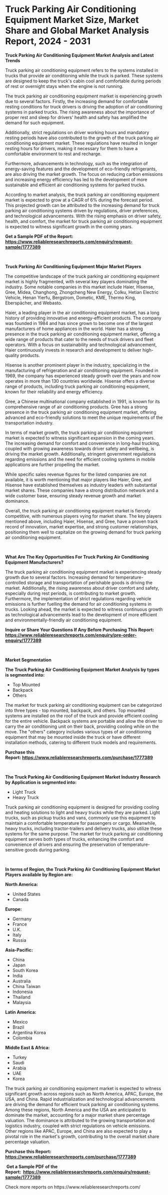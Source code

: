 <p><h1>Truck Parking Air Conditioning Equipment Market Size, Market Share and Global Market Analysis Report, 2024 - 2031</h1></p><p><strong>Truck Parking Air Conditioning Equipment Market Analysis and Latest Trends</strong></p>
<p><p>Truck parking air conditioning equipment refers to the systems installed in trucks that provide air conditioning while the truck is parked. These systems are designed to keep the truck's cabin cool and comfortable during periods of rest or overnight stays when the engine is not running.</p><p>The truck parking air conditioning equipment market is experiencing growth due to several factors. Firstly, the increasing demand for comfortable resting conditions for truck drivers is driving the adoption of air conditioning systems in parked trucks. The rising awareness about the importance of proper rest and sleep for drivers' health and safety has amplified the demand for such equipment.</p><p>Additionally, strict regulations on driver working hours and mandatory resting periods have also contributed to the growth of the truck parking air conditioning equipment market. These regulations have resulted in longer resting hours for drivers, making it necessary for them to have a comfortable environment to rest and recharge.</p><p>Furthermore, advancements in technology, such as the integration of energy-saving features and the development of eco-friendly refrigerants, are also driving the market growth. The focus on reducing carbon emissions and increasing energy efficiency has led to the development of more sustainable and efficient air conditioning systems for parked trucks.</p><p>According to market analysis, the truck parking air conditioning equipment market is expected to grow at a CAGR of 6% during the forecast period. This projected growth can be attributed to the increasing demand for truck parking air conditioning systems driven by regulations, driver preferences, and technological advancements. With the rising emphasis on driver safety, health, and comfort, the market for truck parking air conditioning equipment is expected to witness significant growth in the coming years.</p></p>
<p><strong>Get a Sample PDF of the Report:&nbsp; <a href="https://www.reliableresearchreports.com/enquiry/request-sample/1777389">https://www.reliableresearchreports.com/enquiry/request-sample/1777389</a></strong></p>
<p>&nbsp;</p>
<p><strong>Truck Parking Air Conditioning Equipment Major Market Players</strong></p>
<p><p>The competitive landscape of the truck parking air conditioning equipment market is highly fragmented, with several key players dominating the industry. Some notable companies in this market include Haier, Hisense, Gree, Midea, Changhong, Zhongcheng New Energy, Colku, Hetian Electric Vehicle, Henan Yierfu, Bergstrom, Dometic, KME, Thermo King, Eberspächer, and Webasto.</p><p>Haier, a leading player in the air conditioning equipment market, has a long history of providing innovative and energy-efficient products. The company was founded in 1984 and has since grown to become one of the largest manufacturers of home appliances in the world. Haier has a strong presence in the truck parking air conditioning equipment market, offering a wide range of products that cater to the needs of truck drivers and fleet operators. With a focus on sustainability and technological advancement, Haier continuously invests in research and development to deliver high-quality products.</p><p>Hisense is another prominent player in the industry, specializing in the manufacturing of refrigeration and air conditioning equipment. Founded in 1969, the company has experienced steady growth over the years and now operates in more than 130 countries worldwide. Hisense offers a diverse range of products, including truck parking air conditioning equipment, known for their reliability and energy efficiency.</p><p>Gree, a Chinese multinational company established in 1991, is known for its comprehensive range of air conditioning products. Gree has a strong presence in the truck parking air conditioning equipment market, offering advanced and eco-friendly solutions to meet the unique requirements of the transportation industry.</p><p>In terms of market growth, the truck parking air conditioning equipment market is expected to witness significant expansion in the coming years. The increasing demand for comfort and convenience in long-haul trucking, coupled with growing awareness towards driver safety and wellbeing, is driving the market growth. Additionally, stringent government regulations regarding emissions and the need for efficient cooling systems in mobile applications are further propelling the market.</p><p>While specific sales revenue figures for the listed companies are not available, it is worth mentioning that major players like Haier, Gree, and Hisense have established themselves as industry leaders with substantial market shares. These companies have a strong distribution network and a wide customer base, ensuring steady revenue growth and market dominance.</p><p>Overall, the truck parking air conditioning equipment market is fiercely competitive, with numerous players vying for market share. The key players mentioned above, including Haier, Hisense, and Gree, have a proven track record of innovation, market expertise, and strong customer relationships, positioning them well to capitalize on the growing demand for truck parking air conditioning equipment.</p></p>
<p>&nbsp;</p>
<p><strong>What Are The Key Opportunities For Truck Parking Air Conditioning Equipment Manufacturers?</strong></p>
<p><p>The truck parking air conditioning equipment market is experiencing steady growth due to several factors. Increasing demand for temperature-controlled storage and transportation of perishable goods is driving the market. Additionally, the rising awareness about driver comfort and safety, especially during rest periods, is contributing to market growth. Furthermore, the implementation of strict regulations regarding vehicle emissions is further fuelling the demand for air conditioning systems in trucks. Looking ahead, the market is expected to witness continuous growth as technological advancements lead to the development of more efficient and environmentally-friendly air conditioning equipment.</p></p>
<p><strong>Inquire or Share Your Questions If Any Before Purchasing This Report: <a href="https://www.reliableresearchreports.com/enquiry/pre-order-enquiry/1777389">https://www.reliableresearchreports.com/enquiry/pre-order-enquiry/1777389</a></strong></p>
<p>&nbsp;</p>
<p><strong>Market Segmentation</strong></p>
<p><strong>The Truck Parking Air Conditioning Equipment Market Analysis by types is segmented into:</strong></p>
<p><ul><li>Top Mounted</li><li>Backpack</li><li>Others</li></ul></p>
<p><p>The market for truck parking air conditioning equipment can be categorized into three types - top mounted, backpack, and others. Top mounted systems are installed on the roof of the truck and provide efficient cooling for the entire vehicle. Backpack systems are portable and allow the driver to carry the air conditioning unit on their back, providing cooling while on the move. The "others" category includes various types of air conditioning equipment that may be mounted inside the truck or have different installation methods, catering to different truck models and requirements.</p></p>
<p><strong>Purchase this Report:&nbsp;<a href="https://www.reliableresearchreports.com/purchase/1777389">https://www.reliableresearchreports.com/purchase/1777389</a></strong></p>
<p>&nbsp;</p>
<p><strong>The Truck Parking Air Conditioning Equipment Market Industry Research by Application is segmented into:</strong></p>
<p><ul><li>Light Truck</li><li>Heavy Truck</li></ul></p>
<p><p>Truck parking air conditioning equipment is designed for providing cooling and heating solutions to light and heavy trucks while they are parked. Light trucks, such as pickup trucks and vans, commonly use this equipment to maintain a comfortable temperature for passengers or cargo. Meanwhile, heavy trucks, including tractor-trailers and delivery trucks, also utilize these systems for the same purpose. The market for truck parking air conditioning equipment serves both types of trucks, enhancing the comfort and convenience of drivers and ensuring the preservation of temperature-sensitive goods during parking.</p></p>
<p>&nbsp;</p>
<p><strong>In terms of Region, the Truck Parking Air Conditioning Equipment Market Players available by Region are:</strong></p>
<p>
    <p> <strong> North America: </strong>
        <ul>
            <li>United States</li>
            <li>Canada</li>
        </ul>
        </p> 
    <p> <strong> Europe: </strong>
        <ul>
            <li>Germany</li>
            <li>France</li>
            <li>U.K.</li>
            <li>Italy</li>
            <li>Russia</li>
        </ul>
        </p> 
    <p> <strong> Asia-Pacific: </strong>
        <ul>
            <li>China</li>
            <li>Japan</li>
            <li>South Korea</li>
            <li>India</li>
            <li>Australia</li>
            <li>China Taiwan</li>
            <li>Indonesia</li>
            <li>Thailand</li>
            <li>Malaysia</li>
        </ul>
        </p> 
    <p> <strong> Latin America: </strong>
        <ul>
            <li>Mexico</li>
            <li>Brazil</li>
            <li>Argentina Korea</li>
            <li>Colombia</li>
        </ul>
        </p> 
    <p> <strong> Middle East & Africa: </strong>
        <ul>
            <li>Turkey</li>
            <li>Saudi</li>
            <li>Arabia</li>
            <li>UAE</li>
            <li>Korea</li>
        </ul>
    </p>
    </p>
<p><p>The truck parking air conditioning equipment market is expected to witness significant growth across regions such as North America, APAC, Europe, the USA, and China. Rapid industrialization and technological advancements are driving the demand for efficient truck parking air conditioning systems. Among these regions, North America and the USA are anticipated to dominate the market, accounting for a major market share percentage valuation. The dominance is attributed to the growing transportation and logistics industry, coupled with strict regulations on vehicle emissions. Other regions like APAC, Europe, and China are also expected to play a pivotal role in the market's growth, contributing to the overall market share percentage valuation.</p></p>
<p><strong>Purchase this Report: <a href="https://www.reliableresearchreports.com/purchase/1777389">https://www.reliableresearchreports.com/purchase/1777389</a></strong></p>
<p>&nbsp;<strong>Get a Sample PDF of the Report:&nbsp;&nbsp;<a href="https://www.reliableresearchreports.com/enquiry/request-sample/1777389">https://www.reliableresearchreports.com/enquiry/request-sample/1777389</a></strong></p>
<p><strong></strong></p>
<p>Check more reports on https://www.reliableresearchreports.com/</p>